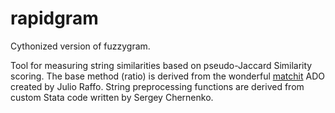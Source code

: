 # rapidgram
Cythonized version of fuzzygram.

Tool for measuring string similarities based on pseudo-Jaccard Similarity scoring.  The base method (ratio) is derived from the wonderful [matchit](https://github.com/julioraffo/matchit) ADO created by Julio Raffo.  String preprocessing functions are derived from custom Stata code written by Sergey Chernenko.
